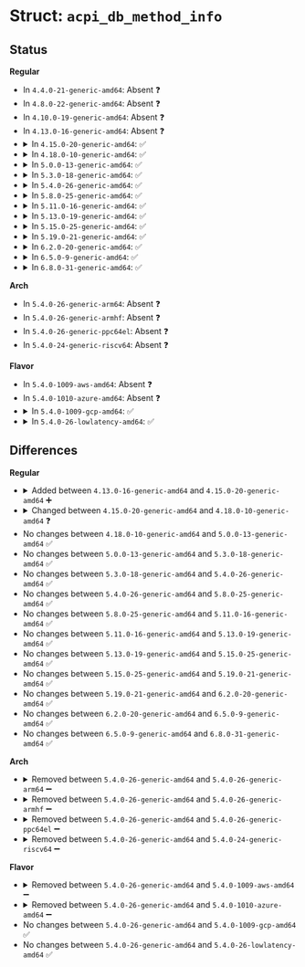 # Struct: <code>acpi_db_method_info</code>

## Status
<b>Regular</b>
<ul>
<li>
In <code>4.4.0-21-generic-amd64</code>: Absent ❓
</li>
<li>
In <code>4.8.0-22-generic-amd64</code>: Absent ❓
</li>
<li>
In <code>4.10.0-19-generic-amd64</code>: Absent ❓
</li>
<li>
In <code>4.13.0-16-generic-amd64</code>: Absent ❓
</li>
<li>
<details>
<summary>In <code>4.15.0-20-generic-amd64</code>: ✅</summary>

```c
struct acpi_db_method_info {
    acpi_handle method;
    acpi_handle main_thread_gate;
    acpi_handle thread_complete_gate;
    acpi_handle info_gate;
    u64 * threads;
    u32 num_threads;
    u32 num_created;
    u32 num_completed;
    char * name;
    u32 flags;
    u32 num_loops;
    char[512] pathname;
    char * * args;
    acpi_object_type * types;
    char init_args;
    acpi_object_type[4] arg_types;
    char *[4] arguments;
    char[11] num_threads_str;
    char[11] id_of_thread_str;
    char[11] index_of_thread_str;
}
```
</details>
</li>
<li>
<details>
<summary>In <code>4.18.0-10-generic-amd64</code>: ✅</summary>

```c
struct acpi_db_method_info {
    acpi_handle method;
    acpi_handle main_thread_gate;
    acpi_handle thread_complete_gate;
    acpi_handle info_gate;
    u64 * threads;
    u32 num_threads;
    u32 num_created;
    u32 num_completed;
    char * name;
    u32 flags;
    u32 num_loops;
    char[512] pathname;
    char * * args;
    acpi_object_type * types;
    char init_args;
    acpi_object_type[7] arg_types;
    char *[7] arguments;
    char[11] num_threads_str;
    char[11] id_of_thread_str;
    char[11] index_of_thread_str;
}
```
</details>
</li>
<li>
<details>
<summary>In <code>5.0.0-13-generic-amd64</code>: ✅</summary>

```c
struct acpi_db_method_info {
    acpi_handle method;
    acpi_handle main_thread_gate;
    acpi_handle thread_complete_gate;
    acpi_handle info_gate;
    u64 * threads;
    u32 num_threads;
    u32 num_created;
    u32 num_completed;
    char * name;
    u32 flags;
    u32 num_loops;
    char[512] pathname;
    char * * args;
    acpi_object_type * types;
    char init_args;
    acpi_object_type[7] arg_types;
    char *[7] arguments;
    char[11] num_threads_str;
    char[11] id_of_thread_str;
    char[11] index_of_thread_str;
}
```
</details>
</li>
<li>
<details>
<summary>In <code>5.3.0-18-generic-amd64</code>: ✅</summary>

```c
struct acpi_db_method_info {
    acpi_handle method;
    acpi_handle main_thread_gate;
    acpi_handle thread_complete_gate;
    acpi_handle info_gate;
    u64 * threads;
    u32 num_threads;
    u32 num_created;
    u32 num_completed;
    char * name;
    u32 flags;
    u32 num_loops;
    char[512] pathname;
    char * * args;
    acpi_object_type * types;
    char init_args;
    acpi_object_type[7] arg_types;
    char *[7] arguments;
    char[11] num_threads_str;
    char[11] id_of_thread_str;
    char[11] index_of_thread_str;
}
```
</details>
</li>
<li>
<details>
<summary>In <code>5.4.0-26-generic-amd64</code>: ✅</summary>

```c
struct acpi_db_method_info {
    acpi_handle method;
    acpi_handle main_thread_gate;
    acpi_handle thread_complete_gate;
    acpi_handle info_gate;
    u64 * threads;
    u32 num_threads;
    u32 num_created;
    u32 num_completed;
    char * name;
    u32 flags;
    u32 num_loops;
    char[512] pathname;
    char * * args;
    acpi_object_type * types;
    char init_args;
    acpi_object_type[7] arg_types;
    char *[7] arguments;
    char[11] num_threads_str;
    char[11] id_of_thread_str;
    char[11] index_of_thread_str;
}
```
</details>
</li>
<li>
<details>
<summary>In <code>5.8.0-25-generic-amd64</code>: ✅</summary>

```c
struct acpi_db_method_info {
    acpi_handle method;
    acpi_handle main_thread_gate;
    acpi_handle thread_complete_gate;
    acpi_handle info_gate;
    u64 * threads;
    u32 num_threads;
    u32 num_created;
    u32 num_completed;
    char * name;
    u32 flags;
    u32 num_loops;
    char[512] pathname;
    char * * args;
    acpi_object_type * types;
    char init_args;
    acpi_object_type[7] arg_types;
    char *[7] arguments;
    char[11] num_threads_str;
    char[11] id_of_thread_str;
    char[11] index_of_thread_str;
}
```
</details>
</li>
<li>
<details>
<summary>In <code>5.11.0-16-generic-amd64</code>: ✅</summary>

```c
struct acpi_db_method_info {
    acpi_handle method;
    acpi_handle main_thread_gate;
    acpi_handle thread_complete_gate;
    acpi_handle info_gate;
    u64 * threads;
    u32 num_threads;
    u32 num_created;
    u32 num_completed;
    char * name;
    u32 flags;
    u32 num_loops;
    char[512] pathname;
    char * * args;
    acpi_object_type * types;
    char init_args;
    acpi_object_type[7] arg_types;
    char *[7] arguments;
    char[11] num_threads_str;
    char[11] id_of_thread_str;
    char[11] index_of_thread_str;
}
```
</details>
</li>
<li>
<details>
<summary>In <code>5.13.0-19-generic-amd64</code>: ✅</summary>

```c
struct acpi_db_method_info {
    acpi_handle method;
    acpi_handle main_thread_gate;
    acpi_handle thread_complete_gate;
    acpi_handle info_gate;
    u64 * threads;
    u32 num_threads;
    u32 num_created;
    u32 num_completed;
    char * name;
    u32 flags;
    u32 num_loops;
    char[512] pathname;
    char * * args;
    acpi_object_type * types;
    char init_args;
    acpi_object_type[7] arg_types;
    char *[7] arguments;
    char[11] num_threads_str;
    char[11] id_of_thread_str;
    char[11] index_of_thread_str;
}
```
</details>
</li>
<li>
<details>
<summary>In <code>5.15.0-25-generic-amd64</code>: ✅</summary>

```c
struct acpi_db_method_info {
    acpi_handle method;
    acpi_handle main_thread_gate;
    acpi_handle thread_complete_gate;
    acpi_handle info_gate;
    u64 * threads;
    u32 num_threads;
    u32 num_created;
    u32 num_completed;
    char * name;
    u32 flags;
    u32 num_loops;
    char[512] pathname;
    char * * args;
    acpi_object_type * types;
    char init_args;
    acpi_object_type[7] arg_types;
    char *[7] arguments;
    char[11] num_threads_str;
    char[11] id_of_thread_str;
    char[11] index_of_thread_str;
}
```
</details>
</li>
<li>
<details>
<summary>In <code>5.19.0-21-generic-amd64</code>: ✅</summary>

```c
struct acpi_db_method_info {
    acpi_handle method;
    acpi_handle main_thread_gate;
    acpi_handle thread_complete_gate;
    acpi_handle info_gate;
    u64 * threads;
    u32 num_threads;
    u32 num_created;
    u32 num_completed;
    char * name;
    u32 flags;
    u32 num_loops;
    char[512] pathname;
    char * * args;
    acpi_object_type * types;
    char init_args;
    acpi_object_type[7] arg_types;
    char *[7] arguments;
    char[11] num_threads_str;
    char[11] id_of_thread_str;
    char[11] index_of_thread_str;
}
```
</details>
</li>
<li>
<details>
<summary>In <code>6.2.0-20-generic-amd64</code>: ✅</summary>

```c
struct acpi_db_method_info {
    acpi_handle method;
    acpi_handle main_thread_gate;
    acpi_handle thread_complete_gate;
    acpi_handle info_gate;
    u64 * threads;
    u32 num_threads;
    u32 num_created;
    u32 num_completed;
    char * name;
    u32 flags;
    u32 num_loops;
    char[512] pathname;
    char * * args;
    acpi_object_type * types;
    char init_args;
    acpi_object_type[7] arg_types;
    char *[7] arguments;
    char[11] num_threads_str;
    char[11] id_of_thread_str;
    char[11] index_of_thread_str;
}
```
</details>
</li>
<li>
<details>
<summary>In <code>6.5.0-9-generic-amd64</code>: ✅</summary>

```c
struct acpi_db_method_info {
    acpi_handle method;
    acpi_handle main_thread_gate;
    acpi_handle thread_complete_gate;
    acpi_handle info_gate;
    u64 * threads;
    u32 num_threads;
    u32 num_created;
    u32 num_completed;
    char * name;
    u32 flags;
    u32 num_loops;
    char[512] pathname;
    char * * args;
    acpi_object_type * types;
    char init_args;
    acpi_object_type[7] arg_types;
    char *[7] arguments;
    char[11] num_threads_str;
    char[11] id_of_thread_str;
    char[11] index_of_thread_str;
}
```
</details>
</li>
<li>
<details>
<summary>In <code>6.8.0-31-generic-amd64</code>: ✅</summary>

```c
struct acpi_db_method_info {
    acpi_handle method;
    acpi_handle main_thread_gate;
    acpi_handle thread_complete_gate;
    acpi_handle info_gate;
    u64 * threads;
    u32 num_threads;
    u32 num_created;
    u32 num_completed;
    char * name;
    u32 flags;
    u32 num_loops;
    char[512] pathname;
    char * * args;
    acpi_object_type * types;
    char init_args;
    acpi_object_type[7] arg_types;
    char *[7] arguments;
    char[11] num_threads_str;
    char[11] id_of_thread_str;
    char[11] index_of_thread_str;
}
```
</details>
</li>
</ul>
<b>Arch</b>
<ul>
<li>
In <code>5.4.0-26-generic-arm64</code>: Absent ❓
</li>
<li>
In <code>5.4.0-26-generic-armhf</code>: Absent ❓
</li>
<li>
In <code>5.4.0-26-generic-ppc64el</code>: Absent ❓
</li>
<li>
In <code>5.4.0-24-generic-riscv64</code>: Absent ❓
</li>
</ul>
<b>Flavor</b>
<ul>
<li>
In <code>5.4.0-1009-aws-amd64</code>: Absent ❓
</li>
<li>
In <code>5.4.0-1010-azure-amd64</code>: Absent ❓
</li>
<li>
<details>
<summary>In <code>5.4.0-1009-gcp-amd64</code>: ✅</summary>

```c
struct acpi_db_method_info {
    acpi_handle method;
    acpi_handle main_thread_gate;
    acpi_handle thread_complete_gate;
    acpi_handle info_gate;
    u64 * threads;
    u32 num_threads;
    u32 num_created;
    u32 num_completed;
    char * name;
    u32 flags;
    u32 num_loops;
    char[512] pathname;
    char * * args;
    acpi_object_type * types;
    char init_args;
    acpi_object_type[7] arg_types;
    char *[7] arguments;
    char[11] num_threads_str;
    char[11] id_of_thread_str;
    char[11] index_of_thread_str;
}
```
</details>
</li>
<li>
<details>
<summary>In <code>5.4.0-26-lowlatency-amd64</code>: ✅</summary>

```c
struct acpi_db_method_info {
    acpi_handle method;
    acpi_handle main_thread_gate;
    acpi_handle thread_complete_gate;
    acpi_handle info_gate;
    u64 * threads;
    u32 num_threads;
    u32 num_created;
    u32 num_completed;
    char * name;
    u32 flags;
    u32 num_loops;
    char[512] pathname;
    char * * args;
    acpi_object_type * types;
    char init_args;
    acpi_object_type[7] arg_types;
    char *[7] arguments;
    char[11] num_threads_str;
    char[11] id_of_thread_str;
    char[11] index_of_thread_str;
}
```
</details>
</li>
</ul>

## Differences
<b>Regular</b>
<ul>
<li>
<details>
<summary>Added between <code>4.13.0-16-generic-amd64</code> and <code>4.15.0-20-generic-amd64</code> ➕</summary>

```c
struct acpi_db_method_info {
    acpi_handle method;
    acpi_handle main_thread_gate;
    acpi_handle thread_complete_gate;
    acpi_handle info_gate;
    u64 * threads;
    u32 num_threads;
    u32 num_created;
    u32 num_completed;
    char * name;
    u32 flags;
    u32 num_loops;
    char[512] pathname;
    char * * args;
    acpi_object_type * types;
    char init_args;
    acpi_object_type[4] arg_types;
    char *[4] arguments;
    char[11] num_threads_str;
    char[11] id_of_thread_str;
    char[11] index_of_thread_str;
}
```
</details>
</li>
<li>
<details>
<summary>Changed between <code>4.15.0-20-generic-amd64</code> and <code>4.18.0-10-generic-amd64</code> ❓</summary>
<ul>
<li>
<b>Field type changed. </b>
<code>acpi_object_type[4] arg_types</code> ➡️ <code>acpi_object_type[7] arg_types</code>
</li>
<li>
<b>Field type changed. </b>
<code>char *[4] arguments</code> ➡️ <code>char *[7] arguments</code>
</li>
</ul>
</details>
</li>
<li>
No changes between <code>4.18.0-10-generic-amd64</code> and <code>5.0.0-13-generic-amd64</code> ✅
</li>
<li>
No changes between <code>5.0.0-13-generic-amd64</code> and <code>5.3.0-18-generic-amd64</code> ✅
</li>
<li>
No changes between <code>5.3.0-18-generic-amd64</code> and <code>5.4.0-26-generic-amd64</code> ✅
</li>
<li>
No changes between <code>5.4.0-26-generic-amd64</code> and <code>5.8.0-25-generic-amd64</code> ✅
</li>
<li>
No changes between <code>5.8.0-25-generic-amd64</code> and <code>5.11.0-16-generic-amd64</code> ✅
</li>
<li>
No changes between <code>5.11.0-16-generic-amd64</code> and <code>5.13.0-19-generic-amd64</code> ✅
</li>
<li>
No changes between <code>5.13.0-19-generic-amd64</code> and <code>5.15.0-25-generic-amd64</code> ✅
</li>
<li>
No changes between <code>5.15.0-25-generic-amd64</code> and <code>5.19.0-21-generic-amd64</code> ✅
</li>
<li>
No changes between <code>5.19.0-21-generic-amd64</code> and <code>6.2.0-20-generic-amd64</code> ✅
</li>
<li>
No changes between <code>6.2.0-20-generic-amd64</code> and <code>6.5.0-9-generic-amd64</code> ✅
</li>
<li>
No changes between <code>6.5.0-9-generic-amd64</code> and <code>6.8.0-31-generic-amd64</code> ✅
</li>
</ul>
<b>Arch</b>
<ul>
<li>
<details>
<summary>Removed between <code>5.4.0-26-generic-amd64</code> and <code>5.4.0-26-generic-arm64</code> ➖</summary>

```c
struct acpi_db_method_info {
    acpi_handle method;
    acpi_handle main_thread_gate;
    acpi_handle thread_complete_gate;
    acpi_handle info_gate;
    u64 * threads;
    u32 num_threads;
    u32 num_created;
    u32 num_completed;
    char * name;
    u32 flags;
    u32 num_loops;
    char[512] pathname;
    char * * args;
    acpi_object_type * types;
    char init_args;
    acpi_object_type[7] arg_types;
    char *[7] arguments;
    char[11] num_threads_str;
    char[11] id_of_thread_str;
    char[11] index_of_thread_str;
}
```
</details>
</li>
<li>
<details>
<summary>Removed between <code>5.4.0-26-generic-amd64</code> and <code>5.4.0-26-generic-armhf</code> ➖</summary>

```c
struct acpi_db_method_info {
    acpi_handle method;
    acpi_handle main_thread_gate;
    acpi_handle thread_complete_gate;
    acpi_handle info_gate;
    u64 * threads;
    u32 num_threads;
    u32 num_created;
    u32 num_completed;
    char * name;
    u32 flags;
    u32 num_loops;
    char[512] pathname;
    char * * args;
    acpi_object_type * types;
    char init_args;
    acpi_object_type[7] arg_types;
    char *[7] arguments;
    char[11] num_threads_str;
    char[11] id_of_thread_str;
    char[11] index_of_thread_str;
}
```
</details>
</li>
<li>
<details>
<summary>Removed between <code>5.4.0-26-generic-amd64</code> and <code>5.4.0-26-generic-ppc64el</code> ➖</summary>

```c
struct acpi_db_method_info {
    acpi_handle method;
    acpi_handle main_thread_gate;
    acpi_handle thread_complete_gate;
    acpi_handle info_gate;
    u64 * threads;
    u32 num_threads;
    u32 num_created;
    u32 num_completed;
    char * name;
    u32 flags;
    u32 num_loops;
    char[512] pathname;
    char * * args;
    acpi_object_type * types;
    char init_args;
    acpi_object_type[7] arg_types;
    char *[7] arguments;
    char[11] num_threads_str;
    char[11] id_of_thread_str;
    char[11] index_of_thread_str;
}
```
</details>
</li>
<li>
<details>
<summary>Removed between <code>5.4.0-26-generic-amd64</code> and <code>5.4.0-24-generic-riscv64</code> ➖</summary>

```c
struct acpi_db_method_info {
    acpi_handle method;
    acpi_handle main_thread_gate;
    acpi_handle thread_complete_gate;
    acpi_handle info_gate;
    u64 * threads;
    u32 num_threads;
    u32 num_created;
    u32 num_completed;
    char * name;
    u32 flags;
    u32 num_loops;
    char[512] pathname;
    char * * args;
    acpi_object_type * types;
    char init_args;
    acpi_object_type[7] arg_types;
    char *[7] arguments;
    char[11] num_threads_str;
    char[11] id_of_thread_str;
    char[11] index_of_thread_str;
}
```
</details>
</li>
</ul>
<b>Flavor</b>
<ul>
<li>
<details>
<summary>Removed between <code>5.4.0-26-generic-amd64</code> and <code>5.4.0-1009-aws-amd64</code> ➖</summary>

```c
struct acpi_db_method_info {
    acpi_handle method;
    acpi_handle main_thread_gate;
    acpi_handle thread_complete_gate;
    acpi_handle info_gate;
    u64 * threads;
    u32 num_threads;
    u32 num_created;
    u32 num_completed;
    char * name;
    u32 flags;
    u32 num_loops;
    char[512] pathname;
    char * * args;
    acpi_object_type * types;
    char init_args;
    acpi_object_type[7] arg_types;
    char *[7] arguments;
    char[11] num_threads_str;
    char[11] id_of_thread_str;
    char[11] index_of_thread_str;
}
```
</details>
</li>
<li>
<details>
<summary>Removed between <code>5.4.0-26-generic-amd64</code> and <code>5.4.0-1010-azure-amd64</code> ➖</summary>

```c
struct acpi_db_method_info {
    acpi_handle method;
    acpi_handle main_thread_gate;
    acpi_handle thread_complete_gate;
    acpi_handle info_gate;
    u64 * threads;
    u32 num_threads;
    u32 num_created;
    u32 num_completed;
    char * name;
    u32 flags;
    u32 num_loops;
    char[512] pathname;
    char * * args;
    acpi_object_type * types;
    char init_args;
    acpi_object_type[7] arg_types;
    char *[7] arguments;
    char[11] num_threads_str;
    char[11] id_of_thread_str;
    char[11] index_of_thread_str;
}
```
</details>
</li>
<li>
No changes between <code>5.4.0-26-generic-amd64</code> and <code>5.4.0-1009-gcp-amd64</code> ✅
</li>
<li>
No changes between <code>5.4.0-26-generic-amd64</code> and <code>5.4.0-26-lowlatency-amd64</code> ✅
</li>
</ul>

